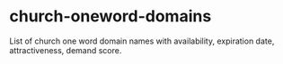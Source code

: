 # church-oneword-domains
List of church one word domain names with availability, expiration date, attractiveness, demand score.
